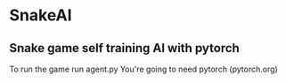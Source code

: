 # SnakeAI

## Snake game self training AI with pytorch

To run the game run agent.py
You're going to need pytorch (pytorch.org) 
